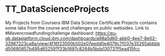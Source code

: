 # TT_DataScienceProjects
My Projects from Coursera IBM Data Science Certificate
Projects contains some labs from the course and challenges on public websides.
Link to #Mavencrowdfundingchallenge dashboard:
https://eu-gb.dataplatform.cloud.ibm.com/dashboards/a98a5d60-abb0-4ee7-8e02-32987223ca8a/view/4f16f23500b502e07eedd0e4079c7f037e35265abbbbd50680857b495d652597f33b1697c8264b5bda130737f5ea415fcc
